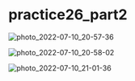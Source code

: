 # practice26_part2




![photo_2022-07-10_20-57-36](https://user-images.githubusercontent.com/108235776/178153567-9455e202-afec-4529-8d4f-478c3fc54a6f.jpg)


![photo_2022-07-10_20-58-02](https://user-images.githubusercontent.com/108235776/178153581-b8cd4988-ae1a-4258-8648-04973e5e62f3.jpg)


![photo_2022-07-10_21-01-36](https://user-images.githubusercontent.com/108235776/178153586-4865c289-2aaf-4b82-b86f-daaca81d54e5.jpg)


